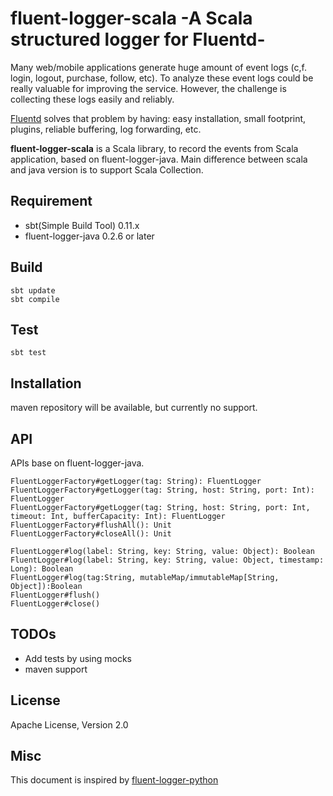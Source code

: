 # fluent-logger-scala -A Scala structured logger for Fluentd-

Many web/mobile applications generate huge amount of event logs (c,f. login, logout, purchase, follow, etc). To analyze these event logs could be really valuable for improving the service. However, the challenge is collecting these logs easily and reliably.


[Fluentd](http://github.com/fluent/fluentd) solves that problem by having: easy installation, small footprint, plugins, reliable buffering, log forwarding, etc.

**fluent-logger-scala** is a Scala library, to record the events from Scala application,  based on fluent-logger-java.
Main difference between scala and java version is to support Scala Collection.


## Requirement

* sbt(Simple Build Tool) 0.11.x
* fluent-logger-java 0.2.6 or later

## Build

    sbt update
    sbt compile

## Test

    sbt test

## Installation

maven repository will be available, but currently no support.

## API

APIs base on fluent-logger-java.

    FluentLoggerFactory#getLogger(tag: String): FluentLogger
    FluentLoggerFactory#getLogger(tag: String, host: String, port: Int): FluentLogger
    FluentLoggerFactory#getLogger(tag: String, host: String, port: Int, timeout: Int, bufferCapacity: Int): FluentLogger
    FluentLoggerFactory#flushAll(): Unit
    FluentLoggerFactory#closeAll(): Unit

    FluentLogger#log(label: String, key: String, value: Object): Boolean
    FluentLogger#log(label: String, key: String, value: Object, timestamp: Long): Boolean
    FluentLogger#log(tag:String, mutableMap/immutableMap[String, Object]):Boolean
    FluentLogger#flush()
    FluentLogger#close()


## TODOs

* Add tests by using mocks
* maven support

## License

Apache License, Version 2.0

## Misc

This document is inspired by [fluent-logger-python](https://github.com/fluent/fluent-logger-python)
